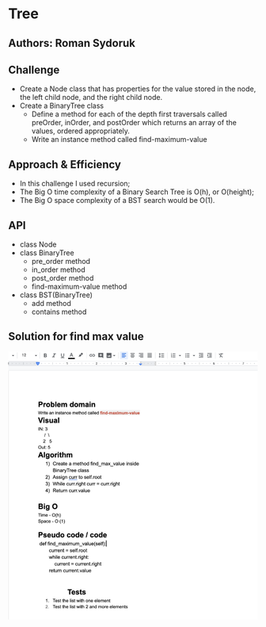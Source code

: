 # Tree

## Authors: Roman Sydoruk

## Challenge
- Create a Node class that has properties for the value stored in the node, the left child node, and the right child node.
- Create a BinaryTree class
    - Define a method for each of the depth first traversals called preOrder, inOrder, and postOrder which returns an array of the values, ordered appropriately.
    - Write an instance method called find-maximum-value
## Approach & Efficiency
* In this challenge I used recursion;
* The Big O time complexity of a Binary Search Tree is O(h), or O(height);
* The Big O space complexity of a BST search would be O(1).


## API 
* class Node
* class BinaryTree
    - pre_order method
    - in_order method
    - post_order method
    - find-maximum-value method
* class BST(BinaryTree)
    - add method
    - contains method
    
## Solution for find max value
<img src="https://github.com/sydoruk89/python-data-structures-and-algorithms/blob/master/assets/bt_max_val.png">
